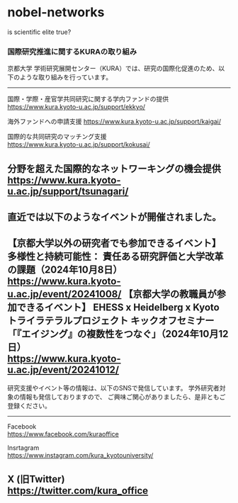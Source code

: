 # nobel-networks
is scientific elite true?


### 国際研究推進に関するKURAの取り組み
京都大学 学術研究展開センター（KURA）では、研究の国際化促進のため、以下のような取り組みを行っています。

---
国際・学際・産官学共同研究に関する学内ファンドの提供  
https://www.kura.kyoto-u.ac.jp/support/ekkyo/

海外ファンドへの申請支援
https://www.kura.kyoto-u.ac.jp/support/kaigai/

国際的な共同研究のマッチング支援  
https://www.kura.kyoto-u.ac.jp/support/kokusai/

分野を超えた国際的なネットワーキングの機会提供  
https://www.kura.kyoto-u.ac.jp/support/tsunagari/
---


直近では以下のようなイベントが開催されました。
---
【京都大学以外の研究者でも参加できるイベント】
多様性と持続可能性： 責任ある研究評価と大学改革の課題（2024年10月8日）  
https://www.kura.kyoto-u.ac.jp/event/20241008/
【京都大学の教職員が参加できるイベント】
EHESS x Heidelberg x Kyoto トライラテラルプロジェクト キックオフセミナー「『エイジング』の複数性をつなぐ」（2024年10月12日）  
https://www.kura.kyoto-u.ac.jp/event/20241012/
---

研究支援やイベント等の情報は、以下のSNSで発信しています。
学外研究者対象の情報も発信しておりますので、
ご興味ご関心がありましたら、是非ともご登録ください。

---
Facebook  
https://www.facebook.com/kuraoffice

Insrtagram  
https://www.instagram.com/kura_kyotouniversity/

X (旧Twitter)  
https://twitter.com/kura_office
---



